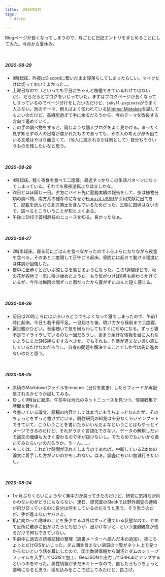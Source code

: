 ```yaml
---
title:  2020年8月
tags:
  - diary

---
```


Blogページが長くなってしまうので、月ごとに日記エントリをまとめることにしてみた。今月から夏休み。

<!--more-->
<br>

##### 2020-08-29

- 8時起床。昨夜はDiscordに繋いだまま寝落ちしてしまったらしい。マイクだけは切っておいてよかった…。
- 土曜日なので（といっても平日にちゃんと稼働できているわけではないが）、だらだらとブログをいじっていた。まずはブログページが長くなってしまっているのでページ分けをしたいのだけど、`jekyll-paginate`がうまく入らない。別のテーマ、例えばよく使われている[Minimal Mistakes](https://github.com/mmistakes/minimal-mistakes/)を試してもよいのだけど、高機能過ぎて手に余るだろうから、今のテーマを改良する方向で進めていく。
- この手の調べ物をすると、同じような個人ブログをよく見かける。まったく見ず知らずの人の日常が書かれたものであっても、その人の考えが滲み出ている文章はやはり面白くて、（他人に読まれるかは別として）自分もそういうものを残したいなと思う。

<br>

##### 2020-08-28

- 4時起床。軽く夜食を食べて二度寝。最近すっかりこの生活パターンになってしまっている。それでも昼夜逆転よりはましかな。
- 昨日とほぼ同じ一日。夕方にバイト先に勤務実績の報告をして、夜は植物分類の調べ物。南方系の種なのになぜか[Flora of USSR](https://www.biodiversitylibrary.org/bibliography/43751#/summary)が引用文献に出てきて、記載を読んだら北方領土を含んでいるためだった。生物に国境はないので、調べるとこういうことが割とよくある。
- 午後にSNSで首相辞任のニュースを知る。長かったなぁ。

<br>

##### 2020-08-27

- 2時半起床。寝る前にごはんを食べなかったのでふらふらになりながら夜食を食べる。そのあと二度寝して正午ごろ起床。昼間には起きて動ける程度には体調が回復した。
- 夜中に出歩くとだいぶ涼しさを感じるようになった。この1週間ほどで、秋の花が各地で一気に咲き始めたようだ。もう気がつけば8月も終わりかけているが、今年は梅雨の間ずっと雨だったから夏がずいぶんと短く感じる。

<br>

##### 2020-08-26

- 前日は20時ころにはいろいろどうでもよくなって寝てしまったので、午前1時に起床。今日も若干寝不足。一旦起きた後、明け方から昼前まで二度寝。
- 厭世観がひどい。音楽聴いて気を紛らわしてもすぐにだめになる。ずっと寝不足でイライラしているのも一因だろうし、あまり余計な情報を目に入れないようにまたSNS絶ちをするべきか。でもそれも、作業が進まない言い訳にしているだけなのだろうし、自身の問題を解決することでしか今は先に進めないのだと思う。

<br>

##### 2020-08-25

- 原稿のMarkdownファイルをrename（日付を変更）したらフィードが再配信されるかどうか試してみる。
- 珍しく9時台に起床。午前中は地元のネットニュースを見つつ、情報収集で時間を費やす。
- 今書いている論文、原稿の内容としては本当にもうちょっとなんだが、そのちょっとをずっと書けずにいる。既往研究の知見は十分なくらいインプットできていて、こういうことを書いたらいいんだよなということはもやっとイメージできるのだけど、それがうまく言語化できない。データの解釈しだいで論文の価値も大きく変わるので手が抜けないし。でたらめでもいいから書いてみたらいいのだろうか。うーん……。
- もしくは、これだけ時間が流れてしまうのであれば、中断している2本めの論文に着手した方がいいのかもしれない。はぁ。調査にもいい加減行きたいし。

<br>

##### 2020-08-24

- 1ヶ月ぶりくらいにようやく集中力が戻ってきたのだけど、研究に気持ちが向かわないのがどうにもならない。連日、研究室のSlackでは野外調査の連絡が飛び交っているのに自分は何をしているのだろうと思う。そう思うのだが、手が進まないヤバさよ。
- 机に向かって趣味のことを多少する以外はずっと寝ている状態なので、せめて近所に散歩に出かけたらとも思うが、出かけないと…という強迫観念が残るだけで何もできていない。
- 午前中に過去の読書記録の整理（読書メーターへ読んだ本の追加）、夜にちょっとだけGISをいじった。ダム湖を含まない湖沼の一覧がネット上で見つからないという話を耳にしたので、国土数値情報から湖沼とダムのシェープファイルを入手してQGISで加工、GeoJSONで出力してGitHubにアップするというのをやった。属性情報がまだテキトーなので、直したらもうちょっと便利になると思う。埋め込みをここで試してみたけど、良さげ。

<div align="center">
<script src="https://embed.github.com/view/geojson/hakobera-ss/lake-and-dam/master/natural-lake.geojson"></script>
</div>

